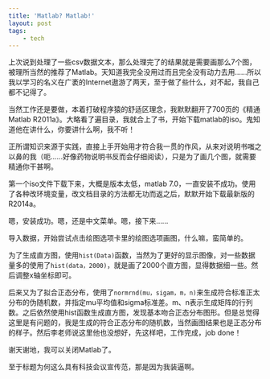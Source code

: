 ```yaml
---
title: 'Matlab? Matlab!'
layout: post
tags:
    - tech
---
```



上次说到处理了一些csv数据文本，那么处理完了的结果就是需要画那么7个图，被理所当然的推荐了Matlab。天知道我完全没用过而且完全没有动力去用……所以我以学习的名义在广袤的Internet遨游了两天，至于做了些什么，对不起，我自己都不记得了。

当然工作还是要做，本着打破程序猿的舒适区理念，我默默翻开了700页的《精通Matlab R2011a》。大略看了遍目录，我就合上了书，开始下载matlab的iso。鬼知道他在讲什么，你要讲什么啊，我不听！

正所谓知识来源于实践，直接上手开始用才符合我一贯的作风，从来对说明书嗤之以鼻的我（呃……好像药物说明书反而会仔细阅读），只是为了画几个图，就需要精通你干甚啊。

第一个iso文件下载下来，大概是版本太低，matlab 7.0，一直安装不成功。使用了各种改环境变量，改文档目录的方法都无功而返之后，默默开始下载最新版的R2014a。

嗯，安装成功。嗯，还是中文菜单。嗯，接下来……

导入数据，开始尝试点击绘图选项卡里的绘图选项画图，什么嘛，蛮简单的。

为了生成直方图，使用`hist(Data)`函数，当然为了更好的显示图像，对一些数据量多的使用了`hist(data，2000)`，就是画了2000个直方图，显得数据细一些。然后调整x轴坐标即可。

后来又为了拟合正态分布，使用了`normrnd(mu，sigam，m，n)`来生成符合标准正太分布的伪随机数，并指定mu平均值和sigma标准差。m、n表示生成矩阵的行列数。之后依然使用hist函数生成直方图，发现基本吻合正态分布图形。但是总觉得这里是有问题的，我是生成的符合正态分布的随机数，当然画图结果也是正态分布的样子。然后李老师说这里他也没想好，先这样吧，工作完成，job done！

谢天谢地，我可以关闭Matlab了。

至于标题为何这么具有科技会议宣传范，那是因为我装逼啊。